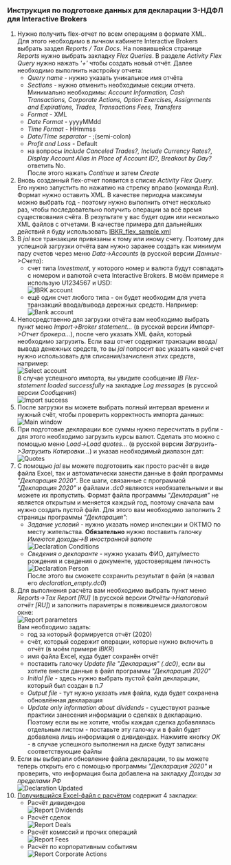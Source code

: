 ### Инструкция по подготовке данных для декларации 3-НДФЛ для Interactive Brokers

1. Нужно получить flex-отчет по всем операциям в формате XML.  
Для этого необходимо в личном кабинете Interactive Brokers выбрать заздел *Reports / Tax Docs*. 
На появившейся странице *Reports* нужно выбрать закладку *Flex Queries*. В разделе *Activity Flex Query* нужно нажать *'+'* чтобы создать новый отчёт.
Далее необходимо выполнить настройку отчета:
    - *Query name* - нужно указать уникальное имя отчёта
    - *Sections* - нужно отменить необходимые секции отчета. Минимально необходимы: *Account Information, Cash Transactions, Corporate Actions, Option Exercises, Assignments and Expirations, Trades, Transactions Fees, Transfers*
    - *Format* - XML
    - *Date Format* - yyyyMMdd
    - *Time Format* - HHmmss
    - *Date/Time separator* - ;(semi-colon)
    - *Profit and Loss* - Default
    - на вопросы *Include Canceled Trades?, Include Currency Rates?, Display Account Alias in Place of Account ID?, Breakout by Day?* ответить No.  
    После этого нажать *Continue* и затем *Create*  
2. Вновь созданный flex-отчет появится в списке *Activity Flex Query*. Его нужно запустить по нажатию на стрелку вправо (команда *Run*).
Формат нужно оставить XML. В качестве периодна максимум можно выбрать год - поэтому нужно выполнить отчет несколько раз, чтобы последовательно получить операции за всё время существования счёта.
В результате у вас будет один или несколько XML файлов с отчетами. В качестве примера для дальнейших действий я буду использовать [IBKR_flex_sample.xml](https://github.com/titov-vv/jal/blob/master/docs/ru-tax-3ndfl/IBKR_flex_sample.xml)
3. В *jal* все транзакции привязаны к тому или иному счету. Поэтому для успешной загрузки отчёта вам нужно заранее создать как минимум пару счетов через меню *Data->Accounts* (в русской версии *Данные->Счета*):
    - счет типа *Investment*, у которого номер и валюта будут совпадать с номером и валютой счета Interactive Brokers. В моём примере я использую U1234567 и USD:  
    ![IBRK account](https://github.com/titov-vv/jal/blob/master/docs/ru-tax-3ndfl/img/ibkr_account.png?raw=true) 
    - ещё один счет любого типа - он будет необходим для учета транзакций ввода/вывода дережных средств. Например:  
    ![Bank account](https://github.com/titov-vv/jal/blob/master/docs/ru-tax-3ndfl/img/bank_account.png?raw=true)  
4. Непосредственно для загрузки отчёта вам необходимо выбрать пункт меню *Import->Broker statement...* (в русской версии *Импорт->Отчет брокера...*), после чего указать XML файл, который необходимо загрузить.
Если ваш отчет содержит транзации ввода/вывода денежных средств, то вы *jal* попросит вас указать какой счет нужно использовать для списания/зачисленя этих средств, например:  
![Select account](https://github.com/titov-vv/jal/blob/master/docs/ru-tax-3ndfl/img/account_selection.png?raw=true)  
В случае успешного импорта, вы увидите сообщение *IB Flex-statement loaded successfully* на закладке *Log messages* (в русской версии *Сообщения*)  
![Import success](https://github.com/titov-vv/jal/blob/master/docs/ru-tax-3ndfl/img/import_log.png?raw=true)
5. После загрузки вы можете выбрать полный интервал времени и нужный счёт, чтобы проверить корректность импорта данных:  
![Main window](https://github.com/titov-vv/jal/blob/master/docs/ru-tax-3ndfl/img/main_window.png?raw=true)
6. При подготовке декларации все суммы нужно пересчитать в рубли - для этого необходимо загрузить курсы валют.
Сделать это можно с помощью меню *Load->Load quotes...* (в русской версии *Загрузить->Загрузить Котировки...*) и указав необходимый диапазон дат:  
![Quotes](https://github.com/titov-vv/jal/blob/master/docs/ru-tax-3ndfl/img/update_quotes.png?raw=true)
7. С помощью *jal* вы можете подготовить как просто расчёт в виде файла Excel, так и автоматически занести данные в файл программы *"Декларация 2020"*. 
Все шаги, связанные с программой *"Декларация 2020"* и файлами *.dc0* являются необязательными и вы можете их пропустить.
Формат файла программы *"Декларация"* не является открытым и меняется каждый год, поэтому сначала вам нужно создать пустой файл.
Для этого вам необходимо заполнить 2 страницы программы *"Декларация"*:
    - *Задание условий* - нужно указать номер инспекции и ОКТМО по месту жительства. **Обязательно** нужно поставить галочку *Имеются доходы->В иностранной валюте*  
    ![Declaration Conditions](https://github.com/titov-vv/jal/blob/master/docs/ru-tax-3ndfl/img/declaration_1.png?raw=true)
    - *Сведения о декларанте* - нужно указать ФИО, дату/место рождения и сведения о документе, удостоверящем личность
    ![Declaration Person](https://github.com/titov-vv/jal/blob/master/docs/ru-tax-3ndfl/img/declaration_2.png?raw=true)   
После этого вы сможете сохранить результат в файл (я назвал его *declaration_empty.dc0*)
8. Для выполнения расчёта вам необходимо выбрать пункт меню *Reports->Tax Report \[RU]* (в русской версии *Отчёты->Налоговый отчёт \[RU]*) и заполнить параметры в появившемся диалоговом окне:  
![Report parameters](https://github.com/titov-vv/jal/blob/master/docs/ru-tax-3ndfl/img/report_params.png?raw=true)  
Вам необходимо задать:
    - год за который формируется отчёт (2020)
    - счёт, который содержит операции, которые нужно включить в отчёт (в моём примере *IBKR*)
    - имя файла Excel, куда будет сохранён отчёт
    - поставить галочку *Update file "Декларация" \(.dc0)*, если вы хотите внести данные в файл программы *"Декларация 2020"*
    - *Initial file* - здесь нужно выбрать пустой файл декларации, который был создан в п.7
    - *Output file* - тут нужно указать имя файла, куда будет сохранена обновлённая декларация
    - *Update only information about dividends* - существуют разные практики занесения информации о сделках в декларацию. 
    Поэтому если вы не хотите, чтобы каждая сделка добавлялась отдельным листом - поставьте эту галочку и в файл будет добавлена лишь информация о дивидендах.
Нажмите кнопку *OK* - в случае успешного выполнения на диске будут записаны соответствующие файлы
9. Если вы выбирали обновление файла декларации, то вы можете теперь открыть его с помощью программы *"Декларация 2020"* и проверить, что информация была добавлена на закладку *Доходы за пределами РФ*  
![Declaration Updated](https://github.com/titov-vv/jal/blob/master/docs/ru-tax-3ndfl/img/declaration_3.png?raw=true)
10. [Получившийся Excel-файл с расчётом](https://github.com/titov-vv/jal/blob/master/docs/ru-tax-3ndfl/3ndfl_tax_report.xlsx) содержит 4 закладки:  
    - Расчёт дивидендов  
    ![Report Dividends](https://github.com/titov-vv/jal/blob/master/docs/ru-tax-3ndfl/img/report_1.png?raw=true)
    - Расчёт сделок  
    ![Report Deals](https://github.com/titov-vv/jal/blob/master/docs/ru-tax-3ndfl/img/report_2.png?raw=true)
    - Расчёт комиссий и прочих операций  
    ![Report Fees](https://github.com/titov-vv/jal/blob/master/docs/ru-tax-3ndfl/img/report_3.png?raw=true)
    - Расчёт по корпоративным событиям  
    ![Report Corporate Actions](https://github.com/titov-vv/jal/blob/master/docs/ru-tax-3ndfl/img/report_4.png?raw=true)
    

